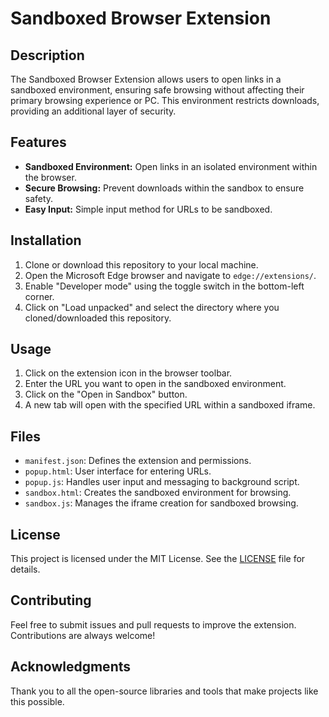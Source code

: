 # Sandboxed Browser Extension

## Description
The Sandboxed Browser Extension allows users to open links in a sandboxed environment, ensuring safe browsing without affecting their primary browsing experience or PC. This environment restricts downloads, providing an additional layer of security.

## Features
- **Sandboxed Environment:** Open links in an isolated environment within the browser.
- **Secure Browsing:** Prevent downloads within the sandbox to ensure safety.
- **Easy Input:** Simple input method for URLs to be sandboxed.

## Installation
1. Clone or download this repository to your local machine.
2. Open the Microsoft Edge browser and navigate to `edge://extensions/`.
3. Enable "Developer mode" using the toggle switch in the bottom-left corner.
4. Click on "Load unpacked" and select the directory where you cloned/downloaded this repository.

## Usage
1. Click on the extension icon in the browser toolbar.
2. Enter the URL you want to open in the sandboxed environment.
3. Click on the "Open in Sandbox" button.
4. A new tab will open with the specified URL within a sandboxed iframe.

## Files
- `manifest.json`: Defines the extension and permissions.
- `popup.html`: User interface for entering URLs.
- `popup.js`: Handles user input and messaging to background script.
- `sandbox.html`: Creates the sandboxed environment for browsing.
- `sandbox.js`: Manages the iframe creation for sandboxed browsing.

## License
This project is licensed under the MIT License. See the [LICENSE](LICENSE) file for details.

## Contributing
Feel free to submit issues and pull requests to improve the extension. Contributions are always welcome!

## Acknowledgments
Thank you to all the open-source libraries and tools that make projects like this possible.

